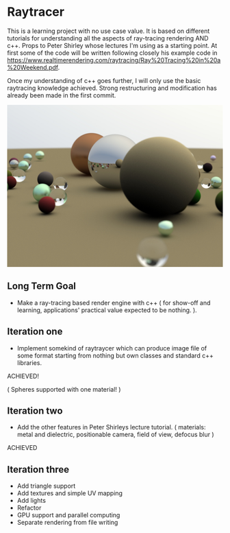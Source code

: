 # Raytracer

This is a learning project with no use case value. It is based on different tutorials for understanding all the aspects of ray-tracing rendering AND c++. Props to Peter Shirley whose lectures I'm using as a starting point. At first some of the code will be written following closely his example code in https://www.realtimerendering.com/raytracing/Ray%20Tracing%20in%20a%20Weekend.pdf. 

Once my understanding of c++ goes further, I will only use the basic raytracing knowledge achieved. Strong restructuring and modification has already been made in the first commit.

![](https://github.com/Ilpolainen/Raytracer/blob/master/Project/Images/qualityNoSpecular.jpg)

## Long Term Goal

- Make a ray-tracing based render engine with c++ ( for show-off and learning, applications' practical value expected to be nothing. ).

## Iteration one

- Implement somekind of raytraycer which can produce image file of some format starting from nothing but own classes and standard c++ libraries.

ACHIEVED!

( Spheres supported with one material! )

## Iteration two

- Add the other features in Peter Shirleys lecture tutorial. ( materials: metal and dielectric, positionable camera, field of view, defocus blur )

ACHIEVED

## Iteration three

- Add triangle support
- Add textures and simple UV mapping
- Add lights
- Refactor
- GPU support and parallel computing
- Separate rendering from file writing

